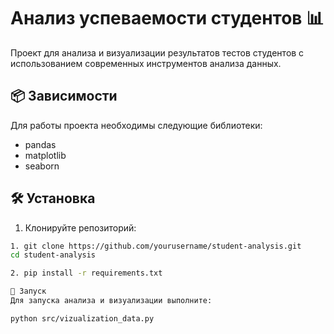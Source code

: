 # Анализ успеваемости студентов 📊

Проект для анализа и визуализации результатов тестов студентов с использованием современных инструментов анализа данных.

## 📦 Зависимости

Для работы проекта необходимы следующие библиотеки:

- pandas
- matplotlib
- seaborn

## 🛠️ Установка

1. Клонируйте репозиторий:
```bash
1. git clone https://github.com/yourusername/student-analysis.git
cd student-analysis

2. pip install -r requirements.txt

🚀 Запуск
Для запуска анализа и визуализации выполните:

python src/vizualization_data.py
